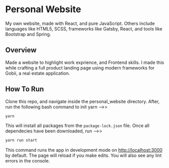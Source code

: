 # Personal Website
My own website, made with React, and pure JavaScript. Others include languages like HTML5, SCSS, frameworks like Gatsby, React, and tools like Bootstrap and Spring.

## Overview
Made a website to highlight work exprience, and Frontend skills. I made this while crafting a full product landing page using modern frameworks for Gobii, a real estate application.

## How To Run
Clone this repo, and navigate inside the personal_website directory. After, run the following bash command to init yarn -->>

```bash
yarn
```

This will install all packages from the <code>package-lock.json</code> file. Once all dependecies have been downloaded, run -->>

```bash
yarn run start
```

This command runs the app in development mode on [http://localhost:3000](http://localhost:3000) by default. The page will reload if you make edits. You will also see any lint errors in the console.

